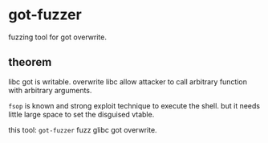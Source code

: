 # got-fuzzer
fuzzing tool for got overwrite.
## theorem
libc got is writable.
overwrite libc allow attacker to call arbitrary function with arbitrary arguments.

`fsop` is known and strong exploit technique to execute the shell.
but it needs little large space to set the disguised vtable.

this tool: `got-fuzzer` fuzz glibc got overwrite.
